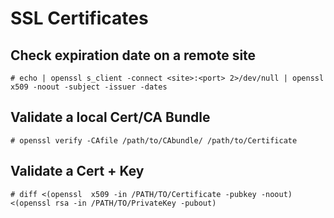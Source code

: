 # SSL Certificates
## Check expiration date on a remote site 
``` # echo | openssl s_client -connect <site>:<port> 2>/dev/null | openssl x509 -noout -subject -issuer -dates ```

## Validate a local Cert/CA Bundle 
``` # openssl verify -CAfile /path/to/CAbundle/ /path/to/Certificate ```

## Validate a Cert + Key
``` # diff <(openssl  x509 -in /PATH/TO/Certificate -pubkey -noout) <(openssl rsa -in /PATH/TO/PrivateKey -pubout) ```
